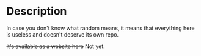 # Description

In case you don't know what random means, it means that everything here is useless and doesn't deserve its own repo.

~~It's available as a website here~~ Not yet.